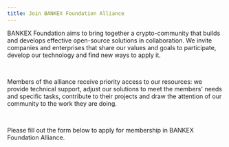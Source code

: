 ```yaml
---
title: Join BANKEX Foundation Alliance
---
```


BANKEX Foundation aims to bring together a crypto-community that builds and develops effective open-source solutions in collaboration. We invite companies and enterprises that share our values and goals to participate, develop our technology and find new ways to apply it.

&nbsp;

Members of the alliance receive priority access to our resources: we provide technical support, adjust our solutions to meet the members' needs and specific tasks, contribute to their projects and draw the attention of our community to the work they are doing.

&nbsp;

Please fill out the form below to apply for membership in BANKEX Foundation Alliance.
